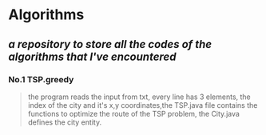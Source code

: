 # Algorithms

## *a repository to store all the codes of the algorithms that I've encountered*

### No.1  TSP.greedy
> the program reads the input from txt, every line has 3 elements, the index of the city and it's x,y coordinates,the TSP.java file contains the functions to optimize the route of the TSP problem, the City.java defines the city entity.
